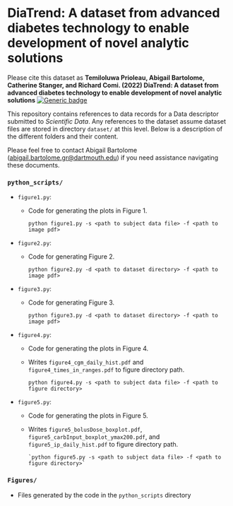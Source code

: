 # DiaTrend: A dataset from advanced diabetes technology to enable development of novel analytic solutions

Please cite this dataset as **Temiloluwa Prioleau, Abigail Bartolome, Catherine Stanger, and Richard Comi. (2022) DiaTrend: A dataset from advanced diabetes technology to enable development of novel analytic solutions** [![Generic badge](https://img.shields.io/badge/Scientific_Data-Data_Descriptor-blue.svg)](https://www.nature.com/sdata/articles?type=data-descriptor)

This repository contains references to data records for a Data descriptor submitted to *Scientific Data*. Any references to the dataset assume dataset files are stored in directory `dataset/` at this level.
Below is a description of the different folders and their content.

Please feel free to contact Abigail Bartolome (abigail.bartolome.gr@dartmouth.edu) if you need assistance navigating these documents.

### `python_scripts/`

* `figure1.py`:
  * Code for generating the plots in Figure 1.
  
        python figure1.py -s <path to subject data file> -f <path to image pdf>

* `figure2.py`:
  * Code for generating Figure 2.

        python figure2.py -d <path to dataset directory> -f <path to image pdf>

* `figure3.py`:
  * Code for generating Figure 3.
  
        python figure3.py -d <path to dataset directory> -f <path to image pdf>

* `figure4.py`:
  * Code for generating the plots in Figure 4.
  * Writes `figure4_cgm_daily_hist.pdf` and `figure4_times_in_ranges.pdf` to figure directory path.

        python figure4.py -s <path to subject data file> -f <path to figure directory>

* `figure5.py`:
  * Code for generating the plots in Figure 5.
  * Writes `figure5_bolusDose_boxplot.pdf`, `figure5_carbInput_boxplot_ymax200.pdf`, and `figure5_ip_daily_hist.pdf` to figure directory path.

        `python figure5.py -s <path to subject data file> -f <path to figure directory>`

### `Figures/`
* Files generated by the code in the `python_scripts` directory


